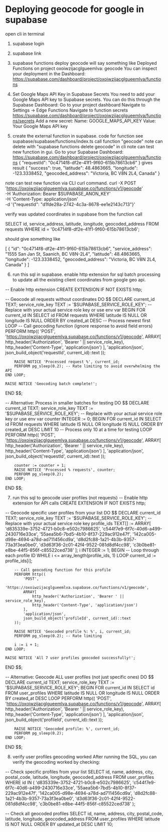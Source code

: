 # Deploying geocode for google in supabase
open cli in terminal
1. supabase login
2. supabase link
3. supabase functions deploy geocode
will say something like
Deployed Functions on project oxoiwzijacglgueemlva: geocode
You can inspect your deployment in the Dashboard: https://supabase.com/dashboard/project/oxoiwzijacglgueemlva/functions

4. Set Google Maps API Key in Supabase Secrets
You need to add your Google Maps API key to Supabase secrets. You can do this through the Supabase Dashboard:
Go to your project dashboard
Navigate to Settings → Edge Functions
Navigate to function secrets
https://supabase.com/dashboard/project/oxoiwzijacglgueemlva/functions/secrets
Add a new secret:
Name: GOOGLE_MAPS_API_KEY
Value: Your Google Maps API key

5. create the external function in supabase.
code for function see supabase/supabase/functions/index.ts
call function "geocode"
note can delete with "supabase functions delete geocode" in cli
note can test new function in gui.
Go to your Supabase Dashboard: https://supabase.com/dashboard/project/oxoiwzijacglgueemlva/functions
{
  "requestId": "0c4714f8-df2e-41f1-9f60-615b78613cb6"
} gives result {
  "success": true,
  "latitude": 48.4863665,
  "longitude": -123.3338452,
  "geocoded_address": "Victoria, BC V8N 2L4, Canada"
}

note can test new function via CLI curl command.
curl -X POST 'https://oxoiwzijacglgueemlva.supabase.co/functions/v1/geocode' \
  -H 'Authorization: Bearer $SUPABASE_ANON_KEY' \
  -H 'Content-Type: application/json' \
  -d '{"requestId": "d1fde28a-2742-4c3a-8678-ee1e2143c713"}'

verify was updated coordinates in supabase from the function call

SELECT id, service_address, latitude, longitude, geocoded_address
FROM requests
WHERE id = '0c4714f8-df2e-41f1-9f60-615b78613cb6';

should give something like

[
  {
    "id": "0c4714f8-df2e-41f1-9f60-615b78613cb6",
    "service_address": "1555 San Jan St, Saanich, BC V8N-2L4",
    "latitude": 48.4863665,
    "longitude": -123.3338452,
    "geocoded_address": "Victoria, BC V8N 2L4, Canada"
  }
]



6. run this sql in supabase.  enable http extension for sql batch processing
to update all the existing client coordinates from google geo api.

-- Enable http extension
CREATE EXTENSION IF NOT EXISTS http;

-- Geocode all requests without coordinates
DO $$
DECLARE
    current_id TEXT;
    service_role_key TEXT := '$SUPABASE_SERVICE_ROLE_KEY'; -- Replace with your actual service role key or use env var
BEGIN
    FOR current_id IN
        SELECT id FROM requests
        WHERE latitude IS NULL OR longitude IS NULL
        ORDER BY created_at DESC -- Process newest first
    LOOP
        -- Call geocoding function (ignore response to avoid field errors)
        PERFORM http((
            'POST',
            'https://oxoiwzijacglgueemlva.supabase.co/functions/v1/geocode',
            ARRAY[
                http_header('Authorization', 'Bearer ' || service_role_key),
                http_header('Content-Type', 'application/json')
            ],
            'application/json',
            json_build_object('requestId', current_id)::text
        ));

        RAISE NOTICE 'Processed request %', current_id;
        PERFORM pg_sleep(0.2); -- Rate limiting to avoid overwhelming the API
    END LOOP;

    RAISE NOTICE 'Geocoding batch complete!';
END $$;

-- Alternative: Process in smaller batches for testing
DO $$
DECLARE
    current_id TEXT;
    service_role_key TEXT := '$SUPABASE_SERVICE_ROLE_KEY'; -- Replace with your actual service role key or use env var
    counter INTEGER := 0;
BEGIN
    FOR current_id IN
        SELECT id FROM requests
        WHERE latitude IS NULL OR longitude IS NULL
        ORDER BY created_at DESC
        LIMIT 10 -- Process only 10 at a time for testing
    LOOP
        PERFORM http((
            'POST',
            'https://oxoiwzijacglgueemlva.supabase.co/functions/v1/geocode',
            ARRAY[
                http_header('Authorization', 'Bearer ' || service_role_key),
                http_header('Content-Type', 'application/json')
            ],
            'application/json',
            json_build_object('requestId', current_id)::text
        ));

        counter := counter + 1;
        RAISE NOTICE 'Processed % requests', counter;
        PERFORM pg_sleep(0.2);
    END LOOP;
END $$;

7. run this sql to geocode user profiles (not requests)
-- Enable http extension for API calls
CREATE EXTENSION IF NOT EXISTS http;

-- Geocode specific user profiles from your list
DO $$
DECLARE
    current_id TEXT;
    service_role_key TEXT := '$SUPABASE_SERVICE_ROLE_KEY'; -- Replace with your actual service role key
    profile_ids TEXT[] := ARRAY[
        'd835339e-3752-4721-b0c8-e502c7986625',
        'c544f7e9-6f7c-40d6-a499-2430716e33ce',
        '55aea5b6-7bd5-4b10-8f37-229ac912e47f',
        '142ca005-d98e-4694-a78d-ad711456cd9a',
        'd8d2fc88-1a21-4b3b-9357-73a3f3ea0be0',
        'd3d63f36-2c01-42f4-9522-081d8df4cc98',
        'c3b0be81-e8be-44f5-856f-c85522ced738'
    ];
    i INTEGER := 1;
BEGIN
    -- Loop through each profile ID
    WHILE i <= array_length(profile_ids, 1) LOOP
        current_id := profile_ids[i];

        -- Call geocoding function for this profile
        PERFORM http((
            'POST',
            'https://oxoiwzijacglgueemlva.supabase.co/functions/v1/geocode',
            ARRAY[
                http_header('Authorization', 'Bearer ' || service_role_key),
                http_header('Content-Type', 'application/json')
            ],
            'application/json',
            json_build_object('profileId', current_id)::text
        ));

        RAISE NOTICE 'Geocoded profile %: %', i, current_id;
        PERFORM pg_sleep(0.2); -- Rate limiting

        i := i + 1;
    END LOOP;

    RAISE NOTICE 'All 7 user profiles geocoded successfully!';
END $$;

-- Alternative: Geocode ALL user profiles (not just specific ones)
DO $$
DECLARE
    current_id TEXT;
    service_role_key TEXT := '$SUPABASE_SERVICE_ROLE_KEY';
BEGIN
    FOR current_id IN
        SELECT id FROM user_profiles
        WHERE latitude IS NULL OR longitude IS NULL
        ORDER BY created_at DESC
    LOOP
        PERFORM http((
            'POST',
            'https://oxoiwzijacglgueemlva.supabase.co/functions/v1/geocode',
            ARRAY[
                http_header('Authorization', 'Bearer ' || service_role_key),
                http_header('Content-Type', 'application/json')
            ],
            'application/json',
            json_build_object('profileId', current_id)::text
        ));

        RAISE NOTICE 'Geocoded profile: %', current_id;
        PERFORM pg_sleep(0.2);
    END LOOP;
END $$;

8. verify user profiles geocoding worked
After running the SQL, you can verify the geocoding worked by checking:

-- Check specific profiles from your list
SELECT id, name, address, city, postal_code, latitude, longitude, geocoded_address
FROM user_profiles
WHERE id IN (
    'd835339e-3752-4721-b0c8-e502c7986625',
    'c544f7e9-6f7c-40d6-a499-2430716e33ce',
    '55aea5b6-7bd5-4b10-8f37-229ac912e47f',
    '142ca005-d98e-4694-a78d-ad711456cd9a',
    'd8d2fc88-1a21-4b3b-9357-73a3f3ea0be0',
    'd3d63f36-2c01-42f4-9522-081d8df4cc98',
    'c3b0be81-e8be-44f5-856f-c85522ced738'
);

-- Check all geocoded profiles
SELECT id, name, address, city, postal_code, latitude, longitude, geocoded_address
FROM user_profiles
WHERE latitude IS NOT NULL
ORDER BY updated_at DESC
LIMIT 10;
